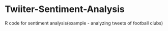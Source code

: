 # Twiiter-Sentiment-Analysis
R code for sentiment analysis(example - analyzing tweets of football clubs)
